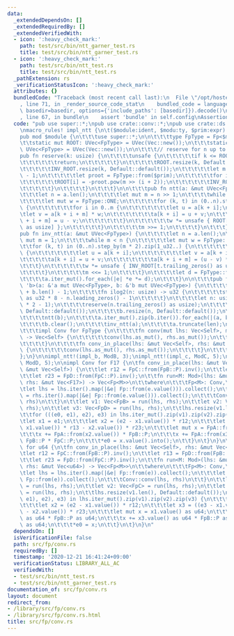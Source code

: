 ```yaml
---
data:
  _extendedDependsOn: []
  _extendedRequiredBy: []
  _extendedVerifiedWith:
  - icon: ':heavy_check_mark:'
    path: test/src/bin/ntt_garner_test.rs
    title: test/src/bin/ntt_garner_test.rs
  - icon: ':heavy_check_mark:'
    path: test/src/bin/ntt_test.rs
    title: test/src/bin/ntt_test.rs
  _pathExtension: rs
  _verificationStatusIcon: ':heavy_check_mark:'
  attributes: {}
  bundledCode: "Traceback (most recent call last):\n  File \"/opt/hostedtoolcache/Python/3.9.1/x64/lib/python3.9/site-packages/onlinejudge_verify/documentation/build.py\"\
    , line 71, in _render_source_code_stat\n    bundled_code = language.bundle(stat.path,\
    \ basedir=basedir, options={'include_paths': [basedir]}).decode()\n  File \"/opt/hostedtoolcache/Python/3.9.1/x64/lib/python3.9/site-packages/onlinejudge_verify/languages/user_defined.py\"\
    , line 67, in bundle\n    assert 'bundle' in self.config\nAssertionError\n"
  code: "pub use super::*;\npub use crate::conv::*;\npub use crate::ds::uvec::*;\n\
    \nmacro_rules! impl_ntt {\n\t($module:ident, $modu:ty, $prim:expr) => {\n\t\t\
    pub mod $module {\n\t\t\tuse super::*;\n\n\t\t\ttype FpType = Fp<$modu>;\n\n\t\
    \t\tstatic mut ROOT: UVec<FpType> = UVec(Vec::new());\n\t\t\tstatic mut INV_ROOT:\
    \ UVec<FpType> = UVec(Vec::new());\n\n\t\t\t// reserve for n up to 2^k\n\t\t\t\
    pub fn reserve(k: usize) {\n\t\t\t\tunsafe {\n\t\t\t\t\tif k <= ROOT.len() {\n\
    \t\t\t\t\t\treturn;\n\t\t\t\t\t}\n\t\t\t\t\tROOT.resize(k, Default::default());\n\
    \t\t\t\t\tINV_ROOT.resize(k, Default::default());\n\t\t\t\t\tlet m = FpType::P\
    \ - 1;\n\t\t\t\t\tlet proot = FpType::from($prim);\n\t\t\t\t\tfor i in 0..k {\n\
    \t\t\t\t\t\tROOT[i] = -proot.pow(m >> (i + 2));\n\t\t\t\t\t\tINV_ROOT[i] = ROOT[i].inv();\n\
    \t\t\t\t\t}\n\t\t\t\t}\n\t\t\t}\n\n\t\t\tpub fn ntt(a: &mut UVec<FpType>) {\n\t\
    \t\t\tlet n = a.len();\n\t\t\t\tlet mut m = n >> 1;\n\t\t\t\twhile m != 0 {\n\t\
    \t\t\t\tlet mut w = FpType::ONE;\n\t\t\t\t\tfor (k, t) in (0..n).step_by(m * 2).zip(1_u32..)\
    \ {\n\t\t\t\t\t\tfor i in 0..m {\n\t\t\t\t\t\t\tlet u = a[k + i];\n\t\t\t\t\t\t\
    \tlet v = a[k + i + m] * w;\n\t\t\t\t\t\t\ta[k + i] = u + v;\n\t\t\t\t\t\t\ta[k\
    \ + i + m] = u - v;\n\t\t\t\t\t\t}\n\t\t\t\t\t\tw *= unsafe { ROOT[t.trailing_zeros()\
    \ as usize] };\n\t\t\t\t\t}\n\t\t\t\t\tm >>= 1;\n\t\t\t\t}\n\t\t\t}\n\n\t\t\t\
    pub fn inv_ntt(a: &mut UVec<FpType>) {\n\t\t\t\tlet n = a.len();\n\t\t\t\tlet\
    \ mut m = 1;\n\t\t\t\twhile m < n {\n\t\t\t\t\tlet mut w = FpType::ONE;\n\t\t\t\
    \t\tfor (k, t) in (0..n).step_by(m * 2).zip(1_u32..) {\n\t\t\t\t\t\tfor i in 0..m\
    \ {\n\t\t\t\t\t\t\tlet u = a[k + i];\n\t\t\t\t\t\t\tlet v = a[k + i + m];\n\t\t\
    \t\t\t\t\ta[k + i] = u + v;\n\t\t\t\t\t\t\ta[k + i + m] = (u - v) * w;\n\t\t\t\
    \t\t\t}\n\t\t\t\t\t\tw *= unsafe { INV_ROOT[t.trailing_zeros() as usize] };\n\t\
    \t\t\t\t}\n\t\t\t\t\tm <<= 1;\n\t\t\t\t}\n\t\t\t\tlet d = FpType::from(n).inv();\n\
    \t\t\t\ta.iter_mut().for_each(|e| *e *= d);\n\t\t\t}\n\n\t\t\tpub fn conv<'a,\
    \ 'b>(a: &'a mut UVec<FpType>, b: &'b mut UVec<FpType>) {\n\t\t\t\tlet len = a.len()\
    \ + b.len() - 1;\n\t\t\t\tfn ilog2(n: usize) -> u32 {\n\t\t\t\t\tstd::mem::size_of::<usize>()\
    \ as u32 * 8 - n.leading_zeros() - 1\n\t\t\t\t}\n\t\t\t\tlet n: usize = 1 << ilog2(len\
    \ * 2 - 1);\n\t\t\t\treserve(n.trailing_zeros() as usize);\n\t\t\t\ta.resize(n,\
    \ Default::default());\n\t\t\t\tb.resize(n, Default::default());\n\t\t\t\tntt(a);\n\
    \t\t\t\tntt(b);\n\t\t\t\ta.iter_mut().zip(b.iter()).for_each(|(a, b)| *a *= *b);\n\
    \t\t\t\tb.clear();\n\t\t\t\tinv_ntt(a);\n\t\t\t\ta.truncate(len);\n\t\t\t}\n\n\
    \t\t\timpl Conv for FpType {\n\t\t\t\tfn conv(mut lhs: Vec<Self>, mut rhs: Vec<Self>)\
    \ -> Vec<Self> {\n\t\t\t\t\tconv(lhs.as_mut(), rhs.as_mut());\n\t\t\t\t\tlhs\n\
    \t\t\t\t}\n\t\t\t\tfn conv_in_place(lhs: &mut Vec<Self>, rhs: &mut Vec<Self>)\
    \ {\n\t\t\t\t\tconv(lhs.as_mut(), rhs.as_mut());\n\t\t\t\t}\n\t\t\t}\n\t\t}\n\t\
    };\n}\n\nimpl_ntt!(impl_b, ModB, 3);\nimpl_ntt!(impl_c, ModC, 5);\nimpl_ntt!(impl_d,\
    \ ModD, 5);\n\nimpl Conv for F17 {\n\tfn conv_in_place(lhs: &mut Vec<Self>, rhs:\
    \ &mut Vec<Self>) {\n\t\tlet r12 = FpC::from(FpB::P).inv();\n\t\tlet r13 = FpD::from(FpB::P).inv();\n\
    \t\tlet r23 = FpD::from(FpC::P).inv();\n\t\tfn run<M: Mod>(lhs: &mut Vec<F17>,\
    \ rhs: &mut Vec<F17>) -> Vec<Fp<M>>\n\t\twhere\n\t\t\tFp<M>: Conv,\n\t\t{\n\t\t\
    \tlet lhs = lhs.iter().map(|&e| Fp::from(e.value())).collect();\n\t\t\tlet rhs\
    \ = rhs.iter().map(|&e| Fp::from(e.value())).collect();\n\t\t\tConv::conv(lhs,\
    \ rhs)\n\t\t}\n\t\tlet v1: Vec<FpB> = run(lhs, rhs);\n\t\tlet v2: Vec<FpC> = run(lhs,\
    \ rhs);\n\t\tlet v3: Vec<FpD> = run(lhs, rhs);\n\t\tlhs.resize(v1.len(), Default::default());\n\
    \t\tfor (((e0, e1), e2), e3) in lhs.iter_mut().zip(v1).zip(v2).zip(v3) {\n\t\t\
    \tlet x1 = e1;\n\t\t\tlet x2 = (e2 - x1.value()) * r12;\n\t\t\tlet x3 = ((e3 -\
    \ x1.value()) * r13 - x2.value()) * r23;\n\t\t\tlet mut x = FpA::from(x1.value());\n\
    \t\t\tx += FpA::from(x2.value()) * FpB::P;\n\t\t\tx += FpA::from(x3.value()) *\
    \ FpB::P * FpC::P;\n\t\t\t*e0 = x.value().into();\n\t\t}\n\t}\n}\n\nimpl Conv\
    \ for u64 {\n\tfn conv_in_place(lhs: &mut Vec<Self>, rhs: &mut Vec<Self>) {\n\t\
    \tlet r12 = FpC::from(FpB::P).inv();\n\t\tlet r13 = FpD::from(FpB::P).inv();\n\
    \t\tlet r23 = FpD::from(FpC::P).inv();\n\t\tfn run<M: Mod>(lhs: &mut Vec<u64>,\
    \ rhs: &mut Vec<u64>) -> Vec<Fp<M>>\n\t\twhere\n\t\t\tFp<M>: Conv,\n\t\t{\n\t\t\
    \tlet lhs = lhs.iter().map(|&e| Fp::from(e)).collect();\n\t\t\tlet rhs = rhs.iter().map(|&e|\
    \ Fp::from(e)).collect();\n\t\t\tConv::conv(lhs, rhs)\n\t\t}\n\t\tlet v1: Vec<FpB>\
    \ = run(lhs, rhs);\n\t\tlet v2: Vec<FpC> = run(lhs, rhs);\n\t\tlet v3: Vec<FpD>\
    \ = run(lhs, rhs);\n\t\tlhs.resize(v1.len(), Default::default());\n\t\tfor (((e0,\
    \ e1), e2), e3) in lhs.iter_mut().zip(v1).zip(v2).zip(v3) {\n\t\t\tlet x1 = e1;\n\
    \t\t\tlet x2 = (e2 - x1.value()) * r12;\n\t\t\tlet x3 = ((e3 - x1.value()) * r13\
    \ - x2.value()) * r23;\n\t\t\tlet mut x = x1.value() as u64;\n\t\t\tx += x2.value()\
    \ as u64 * FpB::P as u64;\n\t\t\tx += x3.value() as u64 * FpB::P as u64 * FpC::P\
    \ as u64;\n\t\t\t*e0 = x;\n\t\t}\n\t}\n}\n"
  dependsOn: []
  isVerificationFile: false
  path: src/fp/conv.rs
  requiredBy: []
  timestamp: '2020-12-21 16:41:24+09:00'
  verificationStatus: LIBRARY_ALL_AC
  verifiedWith:
  - test/src/bin/ntt_test.rs
  - test/src/bin/ntt_garner_test.rs
documentation_of: src/fp/conv.rs
layout: document
redirect_from:
- /library/src/fp/conv.rs
- /library/src/fp/conv.rs.html
title: src/fp/conv.rs
---
```

